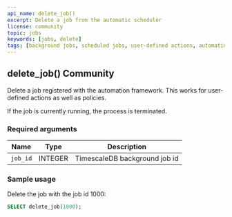 ```yaml
---
api_name: delete_job()
excerpt: Delete a job from the automatic scheduler
license: community
topic: jobs
keywords: [jobs, delete]
tags: [background jobs, scheduled jobs, user-defined actions, automation framework]
---
```


## delete_job() <tag type="community">Community</tag>

Delete a job registered with the automation framework.
This works for user-defined actions as well as policies.

If the job is currently running, the process is terminated.

### Required arguments

|Name|Type|Description|
|---|---|---|
|`job_id`| INTEGER |  TimescaleDB background job id |

### Sample usage
Delete the job with the job id 1000:
```sql
SELECT delete_job(1000);
```
